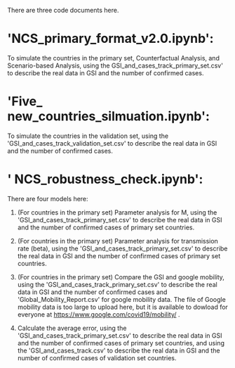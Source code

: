 There are three code documents here.

# 'NCS_primary_format_v2.0.ipynb': 
To simulate the countries in the primary set, Counterfactual Analysis, and Scenario-based Analysis, using the GSI_and_cases_track_primary_set.csv' to describe the real data in GSI and the number of confirmed cases.

# 'Five_ new_countries_silmuation.ipynb':
To simulate the countries in the validation set, using the 'GSI_and_cases_track_validation_set.csv' to describe the real data in GSI and the number of confirmed cases.

# ' NCS_robustness_check.ipynb':
There are four models here:
1) (For countries in the primary set) Parameter analysis for M,  using the 'GSI_and_cases_track_primary_set.csv' to describe the real data in GSI and the number of confirmed cases of primary set countries.

2) (For countries in the primary set) Parameter analysis for transmission rate (beta),  using the 'GSI_and_cases_track_primary_set.csv' to describe the real data in GSI and the number of confirmed cases of primary set countries.

3) (For countries in the primary set) Compare the GSI and google mobility,  using the 'GSI_and_cases_track_primary_set.csv' to describe the real data in GSI and the number of confirmed cases and 'Global_Mobility_Report.csv' for google mobility data. The file of Google mobility data is too large to upload here, but it is available to dowload for everyone at https://www.google.com/covid19/mobility/ .

4) Calculate the average error, using the 'GSI_and_cases_track_primary_set.csv' to describe the real data in GSI and the number of confirmed cases of primary set countries, and using the 'GSI_and_cases_track.csv' to describe the real data in GSI and the number of confirmed cases of validation set countries.
